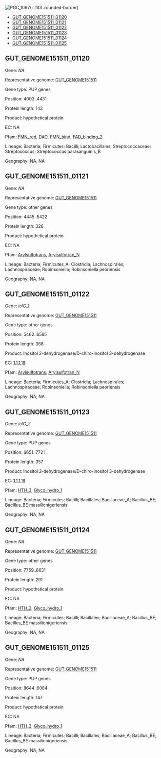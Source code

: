 ![PGC_1067](../static/images/Clusters_figure/PGC_1067.jpg){: .fit3 .rounded-border}

<ul id="myTab" class="nav nav-tabs">
  <li class="active">
        <a href="#tab1" data-toggle="tab">GUT_GENOME151511_01120</a>
  </li>
<li><a href="#tab2" data-toggle="tab">GUT_GENOME151511_01121</a></li>
<li><a href="#tab3" data-toggle="tab">GUT_GENOME151511_01122</a></li>
<li><a href="#tab4" data-toggle="tab">GUT_GENOME151511_01123</a></li>
<li><a href="#tab5" data-toggle="tab">GUT_GENOME151511_01124</a></li>
<li><a href="#tab6" data-toggle="tab">GUT_GENOME151511_01125</a></li>
</ul>

<div id="myTabContent" class="tab-content">
  <div class="tab-pane fade in active" id="tab1">

<h2 id="GUT_GENOME151511_01120">GUT_GENOME151511_01120</h2>
<p>Gene: <em>NA</em>
<p>Representative genome: <a href="https://www.ebi.ac.uk/metagenomics/genomes/MGYG-HGUT-00199">GUT_GENOME151511</a></p>
<p>Gene type: PUP genes</p>
<p>Position: 4003..4431</p>
<p>Protein length: 143</p>
<p>Product: hypothetical protein</p>
<p>EC: NA</p>
<p>Pfam: <a href="http://pfam.xfam.org/family/FMN_red">FMN_red</a>, <a href="http://pfam.xfam.org/family/DAO">DAO</a>, <a href="http://pfam.xfam.org/family/FMN_bind">FMN_bind</a>, <a href="http://pfam.xfam.org/family/FAD_binding_2">FAD_binding_2</a></p>
<p>Lineage: Bacteria; Firmicutes; Bacilli; Lactobacillales; Streptococcaceae; Streptococcus; Streptococcus parasanguinis_B</p>
<p>Geography: NA, NA</p>
  </div>

  <div class="tab-pane fade" id="tab2">

<h2 id="GUT_GENOME151511_01121">GUT_GENOME151511_01121</h2>
<p>Gene: <em>NA</em></p>
<p>Representative genome: <a href="https://www.ebi.ac.uk/metagenomics/genomes/MGYG-HGUT-02403">GUT_GENOME151511</a></p>
<p>Gene type: other genes</p>
<p>Position: 4445..5422</p>
<p>Protein length: 326</p>
<p>Product: hypothetical protein</p>
<p>EC: NA</p>
<p>Pfam: <a href="http://pfam.xfam.org/family/Arylsulfotrans">Arylsulfotrans</a>, <a href="http://pfam.xfam.org/family/Arylsulfotran_N">Arylsulfotran_N</a></p>
<p>Lineage: Bacteria; Firmicutes_A; Clostridia; Lachnospirales; Lachnospiraceae; Robinsoniella; Robinsoniella peoriensis</p>
<p>Geography: NA, NA</p>

  </div>
  <div class="tab-pane fade" id="tab3">

<h2 id="GUT_GENOME151511_01122">GUT_GENOME151511_01122</h2>
<p>Gene: <em>iolG_1</em></p>
<p>Representative genome: <a href="https://www.ebi.ac.uk/metagenomics/genomes/MGYG-HGUT-02403">GUT_GENOME151511</a></p>
<p>Gene type: other genes</p>
<p>Position: 5462..6565</p>
<p>Protein length: 368</p>
<p>Product: Inositol 2-dehydrogenase/D-chiro-inositol 3-dehydrogenase</p>
<p>EC: <a href="https://www.brenda-enzymes.org/enzyme.php?ecno=1.1.1.18">1.1.1.18</a></p>
<p>Pfam: <a href="http://pfam.xfam.org/family/Arylsulfotrans">Arylsulfotrans</a>, <a href="http://pfam.xfam.org/family/Arylsulfotran_N">Arylsulfotran_N</a></p>
<p>Lineage: Bacteria; Firmicutes_A; Clostridia; Lachnospirales; Lachnospiraceae; Robinsoniella; Robinsoniella peoriensis</p>
<p>Geography: NA, NA</p>

  </div>
  <div class="tab-pane fade" id="tab4">

<h2 id="GUT_GENOME151511_01123">GUT_GENOME151511_01123</h2>
<p>Gene: <em>iolG_2</em></p>
<p>Representative genome: <a href="https://www.ebi.ac.uk/metagenomics/genomes/MGYG-HGUT-02404">GUT_GENOME151511</a></p>
<p>Gene type: PUP genes</p>
<p>Position: 6651..7721</p>
<p>Protein length: 357</p>
<p>Product: Inositol 2-dehydrogenase/D-chiro-inositol 3-dehydrogenase</p>
<p>EC: <a href="https://www.brenda-enzymes.org/enzyme.php?ecno=1.1.1.18">1.1.1.18</a></p>
<p>Pfam: <a href="http://pfam.xfam.org/family/HTH_3">HTH_3</a>, <a href="http://pfam.xfam.org/family/Glyco_hydro_1">Glyco_hydro_1</a></p>
<p>Lineage: Bacteria; Firmicutes; Bacilli; Bacillales; Bacillaceae_A; Bacillus_BE; Bacillus_BE massilionigeriensis</p>
<p>Geography: NA, NA</p>

  </div>
  <div class="tab-pane fade" id="tab5">

<h2 id="GUT_GENOME151511_01124">GUT_GENOME151511_01124</h2>
<p>Gene: <em>NA</em></p>
<p>Representative genome: <a href="https://www.ebi.ac.uk/metagenomics/genomes/MGYG-HGUT-02404">GUT_GENOME151511</a></p>
<p>Gene type: other genes</p>
<p>Position: 7759..8631</p>
<p>Protein length: 291</p>
<p>Product: hypothetical protein</p>
<p>EC: NA</p>
<p>Pfam: <a href="http://pfam.xfam.org/family/HTH_3">HTH_3</a>, <a href="http://pfam.xfam.org/family/Glyco_hydro_1">Glyco_hydro_1</a></p>
<p>Lineage: Bacteria; Firmicutes; Bacilli; Bacillales; Bacillaceae_A; Bacillus_BE; Bacillus_BE massilionigeriensis</p>
<p>Geography: NA, NA</p>

  </div>
  <div class="tab-pane fade" id="tab6">

<h2 id="GUT_GENOME151511_01125">GUT_GENOME151511_01125</h2>
<p>Gene: <em>NA</em></p>
<p>Representative genome: <a href="https://www.ebi.ac.uk/metagenomics/genomes/MGYG-HGUT-02404">GUT_GENOME151511</a></p>
<p>Gene type: PUP genes</p>
<p>Position: 8644..9084</p>
<p>Protein length: 147</p>
<p>Product: hypothetical protein</p>
<p>EC: NA</p>
<p>Pfam: <a href="http://pfam.xfam.org/family/HTH_3">HTH_3</a>, <a href="http://pfam.xfam.org/family/Glyco_hydro_1">Glyco_hydro_1</a></p>
<p>Lineage: Bacteria; Firmicutes; Bacilli; Bacillales; Bacillaceae_A; Bacillus_BE; Bacillus_BE massilionigeriensis</p>
<p>Geography: NA, NA</p>

  </div>
</div>
